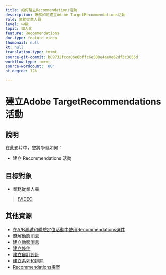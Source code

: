 ```yaml
---
title: 如何建立Recommendations活動
description: 瞭解如何建立Adobe TargetRecommendations活動
role: 業務從業人員
level: 中級
topic: 個人化
feature: Recommendations
doc-type: feature video
thumbnail: null
kt: null
translation-type: tm+mt
source-git-commit: b89732fcca0be8bffc6e580e4ae0e62df3c3655d
workflow-type: tm+mt
source-wordcount: '80'
ht-degree: 12%

---
```



# 建立Adobe TargetRecommendations活動

## 說明

在此影片中，您將學習如何：

* 建立 Recommendations 活動

## 目標對象

* 業務從業人員

>[!VIDEO](https://video.tv.adobe.com/v/27688?quality=12)

## 其他資源

* [在A/B測試和體驗定位活動中使用Recommendations選件](use-recommendations-offers.md)
* [瞭解動態消息](understanding-feeds.md)
* [建立動態消息](create-a-feed.md)
* [建立條件](create-criteria.md)
* [建立自訂設計](create-custom-designs.md)
* [建立系列和排除](create-collections-and-exclusions.md)
* [Recommendations檔案](https://docs.adobe.com/content/help/en/target/using/recommendations/recommendations.html)
